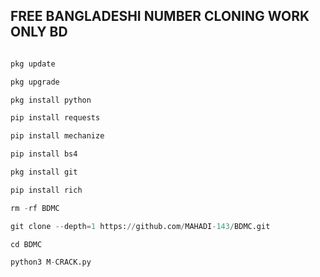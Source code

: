 ## FREE BANGLADESHI NUMBER CLONING WORK ONLY BD

```Python

pkg update

pkg upgrade

pkg install python

pip install requests

pip install mechanize

pip install bs4

pkg install git

pip install rich

rm -rf BDMC 

git clone --depth=1 https://github.com/MAHADI-143/BDMC.git 

cd BDMC 

python3 M-CRACK.py

